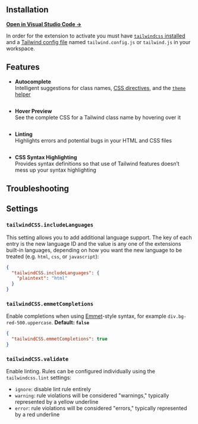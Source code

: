 <img src="https://raw.githubusercontent.com/bradlc/vscode-tailwindcss/diagnostics/.github/banner.png" alt="" />

## Installation

**[Open in Visual Studio Code →](vscode:extension/bradlc.vscode-tailwindcss)**

In order for the extension to activate you must have [`tailwindcss` installed](https://tailwindcss.com/docs/installation/#1-install-tailwind-via-npm) and a [Tailwind config file](https://tailwindcss.com/docs/installation/#3-create-your-tailwind-config-file-optional) named `tailwind.config.js` or `tailwind.js` in your workspace.

## Features

- **Autocomplete**  
  Intelligent suggestions for class names, [CSS directives](https://tailwindcss.com/docs/functions-and-directives/), and the [`theme` helper](https://tailwindcss.com/docs/functions-and-directives/#theme)

<img src="https://raw.githubusercontent.com/bradlc/vscode-tailwindcss/diagnostics/.github/autocomplete.png" alt="" />

- **Hover Preview**  
  See the complete CSS for a Tailwind class name by hovering over it

<img src="https://raw.githubusercontent.com/bradlc/vscode-tailwindcss/diagnostics/.github/hover.png" alt="" />

- **Linting**  
  Highlights errors and potential bugs in your HTML and CSS files

<img src="https://raw.githubusercontent.com/bradlc/vscode-tailwindcss/diagnostics/.github/linting.png" alt="" />

- **CSS Syntax Highlighting**  
  Provides syntax definitions so that use of Tailwind features doesn’t mess up your syntax highlighting

## Troubleshooting

## Settings

### `tailwindCSS.includeLanguages`

This setting allows you to add additional language support. The key of each entry is the new language ID and the value is any one of the extensions built-in languages, depending on how you want the new language to be treated (e.g. `html`, `css`, or `javascript`):

```json
{
  "tailwindCSS.includeLanguages": {
    "plaintext": "html"
  }
}
```

### `tailwindCSS.emmetCompletions`

Enable completions when using [Emmet](https://emmet.io/)-style syntax, for example `div.bg-red-500.uppercase`. **Default: `false`**

```json
{
  "tailwindCSS.emmetCompletions": true
}
```

### `tailwindCSS.validate`

Enable linting. Rules can be configured individually using the `tailwindcss.lint` settings:

- `ignore`: disable lint rule entirely
- `warning`: rule violations will be considered "warnings," typically represented by a yellow underline
- `error`: rule violations will be considered "errors," typically represented by a red underline
